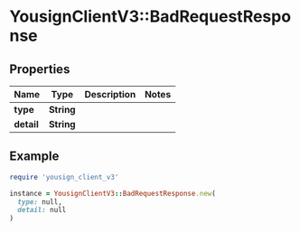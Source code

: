 # YousignClientV3::BadRequestResponse

## Properties

| Name | Type | Description | Notes |
| ---- | ---- | ----------- | ----- |
| **type** | **String** |  |  |
| **detail** | **String** |  |  |

## Example

```ruby
require 'yousign_client_v3'

instance = YousignClientV3::BadRequestResponse.new(
  type: null,
  detail: null
)
```

